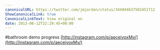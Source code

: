```yaml
---
canonicalURL: https://twitter.com/jmjordan/status/344944637502451712
ShowCanonicalLink: true
CanonicalLinkText: View original on
date: 2013-06-12T22:29:45+00:00
---
```

#bathroom demo progress [http://instagram.com/p/aeceivoxMv/](http://instagram.com/p/aeceivoxMv/)